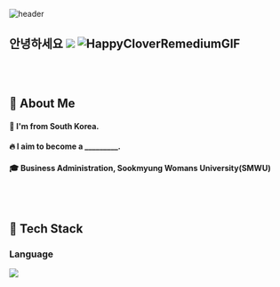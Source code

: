 ![header](https://capsule-render.vercel.app/api?type=Blur&color=timeGradient&height=300&section=header&text=🍀)

## 안녕하세요  <img src="https://img.shields.io/badge/Python-3776AB?style=flat-square&logo=Python&logoColor=white"/> ![HappyCloverRemediumGIF](https://github.com/user-attachments/assets/0be31927-24d3-41fe-a8c8-02f2665c000c)
 <br/>
  <br/>


## 👀 About Me
  #### :raising_hand: I'm from South Korea.<br/>
  #### :fire: I aim to become a _________.<br/>
  #### :mortar_board:  Business Administration, Sookmyung Womans University(SMWU)
  <br/>
  <br/>

 ## 🧱 Tech Stack
  ### Language
  <!--Python-->
  <img src="https://img.shields.io/badge/Python-3776AB?style=flat-square&logo=Python&logoColor=white"/>
    <br/>
  <br/>

<!--
**seonokzo/seonokzo** is a ✨ _special_ ✨ repository because its `README.md` (this file) appears on your GitHub profile.

Here are some ideas to get you started:

- 🔭 I’m currently working on ...
- 🌱 I’m currently learning ...
- 👯 I’m looking to collaborate on ...
- 🤔 I’m looking for help with ...
- 💬 Ask me about ...
- 📫 How to reach me: ...
- 😄 Pronouns: ...
- ⚡ Fun fact: ...
-->
